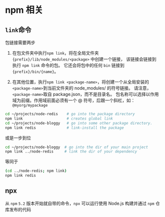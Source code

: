 # npm 相关

## `link`命令
包链接需要两步

1. 在包文件夹中执行`npm link`，将在全局文件夹 `{prefix}/lib/node_modules/<package>` 中创建一个链接，
该链接会链接到执行 `npm link` 命令的包。
它还会将包中的任何 `bin` 链接到 `{prefix}/bin/{name}`。

2. 在其他位置，执行`npm link <package-name>`，将创建一个从全局安装的`<package-name>`到当前文件夹的 node_modules/ 的符号链接。
请注意，`<package-name>`取自 package.json，而不是目录名。
包名称可以选择以作用域为前缀。作用域前面必须有一个 @ 符号，后跟一个斜杠，如：`@myorg/mypackage`

```bash
cd ~/projects/node-redis    # go into the package directory
npm link                    # creates global link
cd ~/projects/node-bloggy   # go into some other package directory.
npm link redis              # link-install the package
```

或是一步到位

```bash
cd ~/projects/node-bloggy  # go into the dir of your main project
npm link ../node-redis     # link the dir of your dependency
```

等同于
```bash
(cd ../node-redis; npm link)
npm link redis
```

## npx
从 `npm` `5.2` 版本开始就自带的命令，`npx` 可以运行使用 Node.js 构建并通过 `npm` 仓库发布的代码
